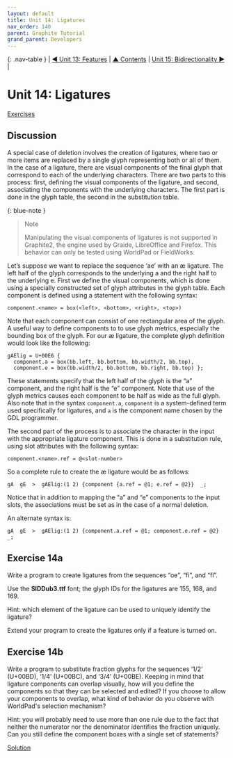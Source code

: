 ```yaml
---
layout: default
title: Unit 14: Ligatures
nav_order: 140
parent: Graphite Tutorial
grand_parent: Developers
---
```


{: .nav-table }
|  [&#x25C0; Unit 13: Features](graide_tutorial13) | [&#x25B2; Contents](../graide_tutorial#contents) | [Unit 15: Bidirectionality &#x25B6;](graide_tutorial15) |

# Unit 14: Ligatures

[Exercises](graide_tutorial12#exercise-14a)

## Discussion

A special case of deletion involves the creation of ligatures, where two or more items are replaced by a single glyph representing both or all of them. In the case of a ligature, there are visual components of the final glyph that correspond to each of the underlying characters. There are two parts to this process: first, defining the visual components of the ligature, and second, associating the components with the underlying characters. The first part is done in the glyph table, the second in the substitution table.

{: blue-note }
> Note
> 
> Manipulating the visual components of ligatures is not supported in Graphite2, the engine used by Graide, LibreOffice and Firefox. This behavior can only be tested using WorldPad or FieldWorks.

Let’s suppose we want to replace the sequence ‘ae’ with an æ ligature. The left half of the glyph corresponds to the underlying a and the right half to the underlying e. First we define the visual components, which is done using a specially constructed set of glyph attributes in the glyph table. Each component is defined using a statement with the following syntax:

```
component.<name> = box(<left>, <bottom>, <right>, <top>)
```

Note that each component can consist of one rectangular area of the glyph. A useful way to define components to to use glyph metrics, especially the bounding box of the glyph. For our æ ligature, the complete glyph definition would look like the following:

```
gAElig = U+00E6 {
  component.a = box(bb.left, bb.bottom, bb.width/2, bb.top),
  component.e = box(bb.width/2, bb.bottom, bb.right, bb.top) };
```

These statements specify that the left half of the glyph is the “a” component, and the right half is the “e” component. Note that use of the glyph metrics causes each component to be half as wide as the full glyph. Also note that in the syntax `component.a`, `component` is a system-defined term used specifically for ligatures, and `a` is the component name chosen by the GDL programmer.

The second part of the process is to associate the character in the input with the appropriate ligature component. This is done in a substitution rule, using slot attributes with the following syntax:

```
component.<name>.ref = @<slot-number>
```

So a complete rule to create the æ ligature would be as follows:

```
gA  gE  >  gAElig:(1 2) {component {a.ref = @1; e.ref = @2}}  _;
```

Notice that in addition to mapping the “a” and “e” components to the input slots, the associations must be set as in the case of a normal deletion.

An alternate syntax is:

```
gA  gE  >  gAElig:(1 2) {component.a.ref = @1; component.e.ref = @2}  _;
```

## Exercise 14a

Write a program to create ligatures from the sequences “oe”, “fi”, and “fl”.

Use the **SIDDub3.ttf** font; the glyph IDs for the ligatures are 155, 168, and 169.

Hint: which element of the ligature can be used to uniquely identify the ligature?

Extend your program to create the ligatures only if a feature is turned on.

## Exercise 14b

Write a program to substitute fraction glyphs for the sequences ‘1/2’ (U+00BD), ‘1/4’ (U+00BC), and ‘3/4’ (U+00BE). Keeping in mind that ligature components can overlap visually, how will you define the components so that they can be selected and edited? If you choose to allow your components to overlap, what kind of behavior do you observe with WorldPad's selection mechanism?

Hint: you will probably need to use more than one rule due to the fact that neither the numerator nor the denominator identifies the fraction uniquely. Can you still define the component boxes with a single set of statements?

[Solution](graphite_tut_solutions#exercise-14b)
